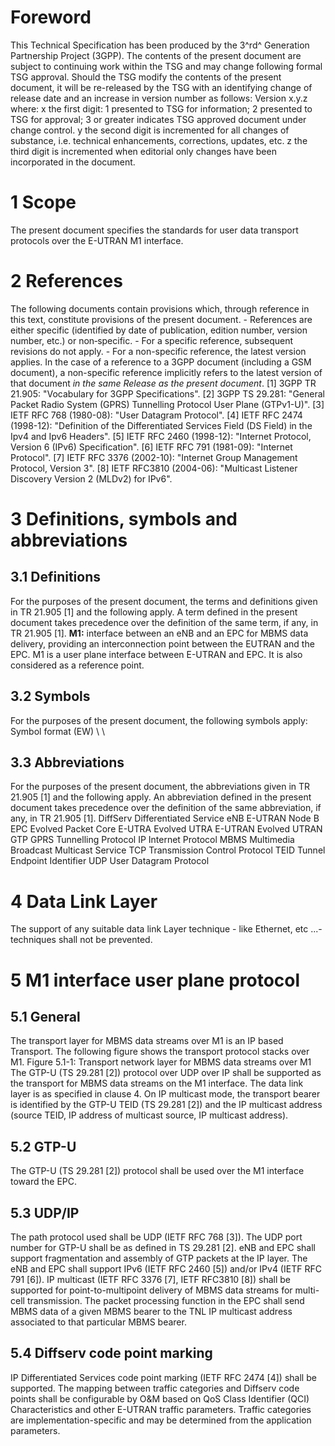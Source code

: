 # Foreword
This Technical Specification has been produced by the 3^rd^ Generation
Partnership Project (3GPP).
The contents of the present document are subject to continuing work within the
TSG and may change following formal TSG approval. Should the TSG modify the
contents of the present document, it will be re-released by the TSG with an
identifying change of release date and an increase in version number as
follows:
Version x.y.z
where:
x the first digit:
1 presented to TSG for information;
2 presented to TSG for approval;
3 or greater indicates TSG approved document under change control.
y the second digit is incremented for all changes of substance, i.e. technical
enhancements, corrections, updates, etc.
z the third digit is incremented when editorial only changes have been
incorporated in the document.
# 1 Scope
The present document specifies the standards for user data transport protocols
over the E-UTRAN M1 interface.
# 2 References
The following documents contain provisions which, through reference in this
text, constitute provisions of the present document.
\- References are either specific (identified by date of publication, edition
number, version number, etc.) or non‑specific.
\- For a specific reference, subsequent revisions do not apply.
\- For a non-specific reference, the latest version applies. In the case of a
reference to a 3GPP document (including a GSM document), a non-specific
reference implicitly refers to the latest version of that document _in the
same Release as the present document_.
[1] 3GPP TR 21.905: \"Vocabulary for 3GPP Specifications\".
[2] 3GPP TS 29.281: \"General Packet Radio System (GPRS) Tunnelling Protocol
User Plane (GTPv1-U)\".
[3] IETF RFC 768 (1980-08): \"User Datagram Protocol\".
[4] IETF RFC 2474 (1998-12): \"Definition of the Differentiated Services Field
(DS Field) in the Ipv4 and Ipv6 Headers\".
[5] IETF RFC 2460 (1998-12): \"Internet Protocol, Version 6 (IPv6)
Specification\".
[6] IETF RFC 791 (1981-09): \"Internet Protocol\".
[7] IETF RFC 3376 (2002-10): "Internet Group Management Protocol, Version 3".
[8] IETF RFC3810 (2004-06): "Multicast Listener Discovery Version 2 (MLDv2)
for IPv6".
# 3 Definitions, symbols and abbreviations
## 3.1 Definitions
For the purposes of the present document, the terms and definitions given in
TR 21.905 [1] and the following apply. A term defined in the present document
takes precedence over the definition of the same term, if any, in TR 21.905
[1].
**M1:** interface between an eNB and an EPC for MBMS data delivery, providing
an interconnection point between the EUTRAN and the EPC. M1 is a user plane
interface between E-UTRAN and EPC. It is also considered as a reference point.
## 3.2 Symbols
For the purposes of the present document, the following symbols apply:
Symbol format (EW)
\ \
## 3.3 Abbreviations
For the purposes of the present document, the abbreviations given in TR 21.905
[1] and the following apply. An abbreviation defined in the present document
takes precedence over the definition of the same abbreviation, if any, in TR
21.905 [1].
DiffServ Differentiated Service
eNB E-UTRAN Node B
EPC Evolved Packet Core
E-UTRA Evolved UTRA
E-UTRAN Evolved UTRAN
GTP GPRS Tunnelling Protocol
IP Internet Protocol
MBMS Multimedia Broadcast Multicast Service
TCP Transmission Control Protocol
TEID Tunnel Endpoint Identifier
UDP User Datagram Protocol
# 4 Data Link Layer
The support of any suitable data link Layer technique - like Ethernet, etc
...- techniques shall not be prevented.
# 5 M1 interface user plane protocol
## 5.1 General
The transport layer for MBMS data streams over M1 is an IP based Transport.
The following figure shows the transport protocol stacks over M1.
Figure 5.1-1: Transport network layer for MBMS data streams over M1
The GTP-U (TS 29.281 [2]) protocol over UDP over IP shall be supported as the
transport for MBMS data streams on the M1 interface. The data link layer is as
specified in clause 4.
On IP multicast mode, the transport bearer is identified by the GTP-U TEID (TS
29.281 [2]) and the IP multicast address (source TEID, IP address of multicast
source, IP multicast address).
## 5.2 GTP-U
The GTP-U (TS 29.281 [2]) protocol shall be used over the M1 interface toward
the EPC.
## 5.3 UDP/IP
The path protocol used shall be UDP (IETF RFC 768 [3]).
The UDP port number for GTP-U shall be as defined in TS 29.281 [2].
eNB and EPC shall support fragmentation and assembly of GTP packets at the IP
layer.
The eNB and EPC shall support IPv6 (IETF RFC 2460 [5]) and/or IPv4 (IETF RFC
791 [6]).
IP multicast (IETF RFC 3376 [7], IETF RFC3810 [8]) shall be supported for
point-to-multipoint delivery of MBMS data streams for multi-cell transmission.
The packet processing function in the EPC shall send MBMS data of a given MBMS
bearer to the TNL IP multicast address associated to that particular MBMS
bearer.
## 5.4 Diffserv code point marking
IP Differentiated Services code point marking (IETF RFC 2474 [4]) shall be
supported. The mapping between traffic categories and Diffserv code points
shall be configurable by O&M based on QoS Class Identifier (QCI)
Characteristics and other E-UTRAN traffic parameters. Traffic categories are
implementation-specific and may be determined from the application parameters.
#